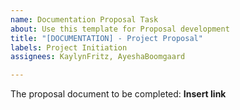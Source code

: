 ```yaml
---
name: Documentation Proposal Task
about: Use this template for Proposal development
title: "[DOCUMENTATION] - Project Proposal"
labels: Project Initiation
assignees: KaylynFritz, AyeshaBoomgaard

---
```


The proposal document to be completed:
**Insert link**
